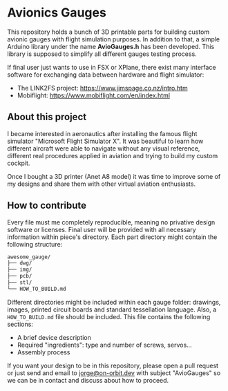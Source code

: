 Avionics Gauges
===============

This repository holds a bunch of 3D printable parts for building custom avionic
gauges with flight simulation purposes. In addition to that, a simple Arduino
library under the name **AvioGauges.h** has been developed. This library is
supposed to simplify all different gauges testing process.

If final user just wants to use in FSX or XPlane, there exist many interface
software for exchanging data between hardware and flight simulator:

* The LINK2FS project: https://www.jimspage.co.nz/intro.htm
* Mobiflight: https://www.mobiflight.com/en/index.html


About this project
------------------

I became interested in aeronautics after installing the famous flight simulator
"Microsoft Flight Simulator X". It was beautiful to learn how different aircraft
were able to navigate without any visual reference, different real procedures
applied in aviation and trying to build my custom cockpit.

Once I bought a 3D printer (Anet A8 model) it was time to improve some of my
designs and share them with other virtual aviation enthusiasts.


How to contribute
-----------------

Every file must me completely reproducible, meaning no privative design software
or licenses. Final user will be provided with all necessary information within
piece's directory. Each part directory might contain the following structure:

```bash
awesome_gauge/
├── dwg/
├── img/
├── pcb/
├── stl/
└── HOW_TO_BUILD.md
```

Different directories might be included within each gauge folder: drawings,
images, printed circuit boards and standard tessellation language. Also, a
`HOW_TO_BUILD.md` file should be included. This file contains the following
sections:

* A brief device description
* Required "ingredients": type and number of screws, servos...
* Assembly process

If you want your design to be in this repository, please open a pull request or
just send and email to jorge@on-orbit.dev with subject "AvioGauges" so we can be
in contact and discuss about how to proceed.
